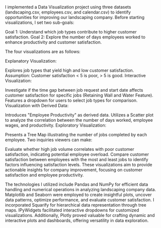 I implemented a Data Visualization project using three datasets (landscaping.csv, employees.csv, and calendar.csv) to identify opportunities for improving our landscaping company. Before starting visualizations, I set two sub-goals:

Goal 1: Understand which job types contribute to higher customer satisfaction.
Goal 2: Explore the number of days employees worked to enhance productivity and customer satisfaction.

The four visualizations are as follows:

Explanatory Visualization:

Explores job types that yield high and low customer satisfaction.
Assumption: Customer satisfaction < 5 is poor, > 5 is good.
Interactive Visualization:

Investigate if the time gap between job request and start date affects customer satisfaction for specific jobs (Retaining Wall and Water Feature).
Features a dropdown for users to select job types for comparison.
Visualization with Derived Data:

Introduces "Employee Productivity" as derived data.
Utilizes a Scatter plot to analyze the correlation between the number of days worked, employee wages, and productivity.
Exploratory Visualization:

Presents a Tree Map illustrating the number of jobs completed by each employee.
Two inquiries viewers can make:

Evaluate whether high job volume correlates with poor customer satisfaction, indicating potential employee overload.
Compare customer satisfaction between employees with the most and least jobs to identify factors influencing satisfaction levels.
These visualizations aim to provide actionable insights for company improvement, focusing on customer satisfaction and employee productivity. 

The technologies I utilized include Pandas and NumPy for efficient data handling and numerical operations in analyzing landscaping company data. Matplotlib and Seaborn were employed to create insightful plots, uncover data patterns, optimize performance, and evaluate customer satisfaction. I incorporated Squarify for hierarchical data representation through tree maps. IPyWidgets facilitated interactive dropdowns for customized visualizations. Additionally, Plotly proved valuable for crafting dynamic and interactive plots and dashboards, offering versatility in data exploration.

